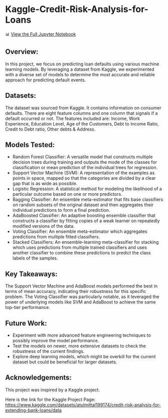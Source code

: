 # Kaggle-Credit-Risk-Analysis-for-Loans
📊 [View the Full Jupyter Notebook](https://github.com/Patrick-L-Taylor/Kaggle-Credit-Risk-Analysis-for-Loans/blob/main/bank-loan-credit-risk.ipynb)


## **Overview:**

In this project, we focus on predicting loan defaults using various machine learning models. By leveraging a dataset from Kaggle, we experimented with a diverse set of models to determine the most accurate and reliable approach for predicting default events.

## **Datasets:**

The dataset was sourced from Kaggle. It contains information on consumer defaults. There are eight feature columns and one column that signals if a default occurred or not. The features included are: Income, Work Experience, Education Level, Age of the Customers, Debt to Income Ratio, Credit to Debt ratio, Other debts & Address.

## **Models Tested:**

- Random Forest Classifier: A versatile model that constructs multiple decision trees during training and outputs the mode of the classes for classification or mean prediction of the individual trees for regression.
- Support Vector Machine (SVM): A representation of the examples as points in space, mapped so that the categories are divided by a clear gap that is as wide as possible.
- Logistic Regression: A statistical method for modeling the likelihood of a particular outcome based on one or more predictors.
- Bagging Classifier: An ensemble meta-estimator that fits base classifiers on random subsets of the original dataset and then aggregates their individual predictions to form a final prediction.
- AdaBoosted Classifier: An adaptive boosting ensemble classifier that constructs a classifier by fitting copies of a weak learner on repeatedly modified versions of the data.
- Voting Classifier: An ensemble meta-estimator which aggregates predictions from multiple fitted classifiers.
- Stacked Classifiers: An ensemble-learning meta-classifier for stacking which uses predictions from multiple trained classifiers and uses another classifier to combine these predictions to predict the class labels of the samples.

## **Key Takeaways:**

The Support Vector Machine and AdaBoost models performed the best in terms of mean accuracy, indicating their robustness for this specific problem.
The Voting Classifier was particularly notable, as it leveraged the power of underlying models like SVM and AdaBoost to achieve the same top-tier performance.

## **Future Work:**

- Experiment with more advanced feature engineering techniques to possibly improve the model performance.
- Test the models on newer, more extensive datasets to check the robustness of the current findings.
- Explore deep learning models, which might be overkill for the current dataset but could be beneficial for larger datasets.

## **Acknowledgements:**

This project was inspired by a Kaggle project. 

Here is the link for the Kaggle Project Page: https://www.kaggle.com/datasets/atulmittal199174/credit-risk-analysis-for-extending-bank-loans/data

